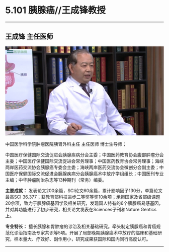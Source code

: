 # 5.101 胰腺癌//王成锋教授

---

## 王成锋 主任医师

![1679371356338](image/c05_101/1679371356338.png)

中国医学科学院肿瘤医院胰胃外科主任 主任医师 博士生导师；

中国医疗保健国际交流促进会胰腺疾病分会主委；中国医药教育协会腹部肿瘤分会主委；中国医疗保健国际交流促进会常务理事；中国医药教育协会常务理事；海峡两岸医药交流协会胰腺癌专委会主委；海峡两岸医药交流协会微创分会副主委；中国医疗保健国际交流促进会胰腺疾病分会胰腺癌术中放疗学组组长；中国医刊专业主编；中华肿瘤防治杂志等13种期刊（常务）编委。

**主要成就：** 发表论文200余篇，SCI论文60余篇，累计影响因子130分，单篇论文最高SCI 36.377；获教育部科技进步二等奖等奖10余项；承担国家及省部级课题20余项，致力于胰腺癌基因学及相关研究，发现国人特有的6个胰腺癌易感基因，并对其功能进行了初步研究，相关论文发表在Sciences子刊和Nature Gentics上。

**专业特长：** 擅长胰腺和胃肿瘤的诊治及相关基础研究。牵头制定胰腺癌和胃癌规范化诊治指南及专家共识等5项。开展了局部晚期胰腺癌术中放疗的临床和基础研究，样本量大、疗效好、副作用小，研究成果获国际和国内同行高度认可。

---
